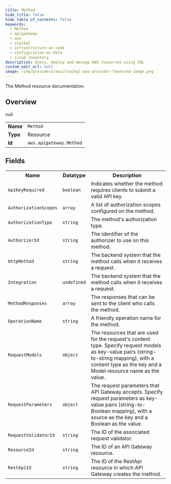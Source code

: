 ```yaml
---
title: Method
hide_title: false
hide_table_of_contents: false
keywords:
  - Method
  - apigateway
  - aws
  - stackql
  - infrastructure-as-code
  - configuration-as-data
  - cloud inventory
description: Query, deploy and manage AWS resources using SQL
custom_edit_url: null
image: /img/providers/aws/stackql-aws-provider-featured-image.png
---
```

The Method resource documentation.

## Overview
<table><tbody>
<tr><td><b>Name</b></td><td><code>Method</code></td></tr>
<tr><td><b>Type</b></td><td>Resource</td></tr>
null
<tr><td><b>Id</b></td><td><code>aws.apigateway.Method</code></td></tr>
</tbody></table>

## Fields
<table><tbody>
<tr><th>Name</th><th>Datatype</th><th>Description</th></tr>
<tr><td><code>ApiKeyRequired</code></td><td><code>boolean</code></td><td>Indicates whether the method requires clients to submit a valid API key.</td></tr><tr><td><code>AuthorizationScopes</code></td><td><code>array</code></td><td>A list of authorization scopes configured on the method.</td></tr><tr><td><code>AuthorizationType</code></td><td><code>string</code></td><td>The method's authorization type.</td></tr><tr><td><code>AuthorizerId</code></td><td><code>string</code></td><td>The identifier of the authorizer to use on this method.</td></tr><tr><td><code>HttpMethod</code></td><td><code>string</code></td><td>The backend system that the method calls when it receives a request.</td></tr><tr><td><code>Integration</code></td><td><code>undefined</code></td><td>The backend system that the method calls when it receives a request.</td></tr><tr><td><code>MethodResponses</code></td><td><code>array</code></td><td>The responses that can be sent to the client who calls the method.</td></tr><tr><td><code>OperationName</code></td><td><code>string</code></td><td>A friendly operation name for the method.</td></tr><tr><td><code>RequestModels</code></td><td><code>object</code></td><td>The resources that are used for the request's content type. Specify request models as key-value pairs (string-to-string mapping), with a content type as the key and a Model resource name as the value.</td></tr><tr><td><code>RequestParameters</code></td><td><code>object</code></td><td>The request parameters that API Gateway accepts. Specify request parameters as key-value pairs (string-to-Boolean mapping), with a source as the key and a Boolean as the value.</td></tr><tr><td><code>RequestValidatorId</code></td><td><code>string</code></td><td>The ID of the associated request validator.</td></tr><tr><td><code>ResourceId</code></td><td><code>string</code></td><td>The ID of an API Gateway resource.</td></tr><tr><td><code>RestApiId</code></td><td><code>string</code></td><td>The ID of the RestApi resource in which API Gateway creates the method.</td></tr>
</tbody></table>